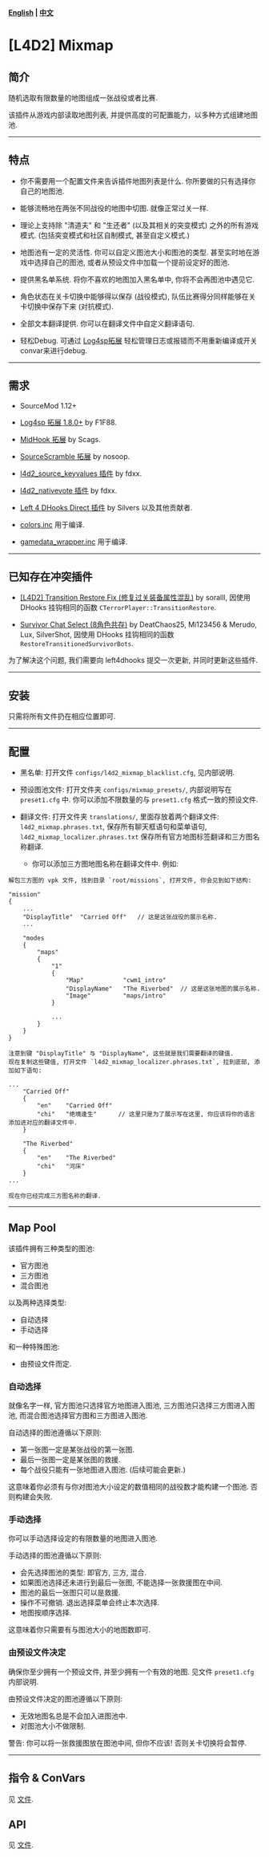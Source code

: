**[English](./README.md) | [中文](./README-cn.md)**

# [L4D2] Mixmap

## 简介

随机选取有限数量的地图组成一张战役或者比赛.

该插件从游戏内部读取地图列表, 并提供高度的可配置能力，以多种方式组建地图池.

<hr>

## 特点

- 你不需要用一个配置文件来告诉插件地图列表是什么. 你所要做的只有选择你自己的地图池.

- 能够流畅地在两张不同战役的地图中切图. 就像正常过关一样.

- 理论上支持除 "清道夫" 和 "生还者" (以及其相关的突变模式) 之外的所有游戏模式. (包括突变模式和社区自制模式, 甚至自定义模式.)

- 地图池有一定的灵活性. 你可以自定义图池大小和图池的类型. 甚至实时地在游戏中选择自己的图池, 或者从预设文件中加载一个提前设定好的图池.

- 提供黑名单系统. 将你不喜欢的地图加入黑名单中, 你将不会再图池中遇见它.

- 角色状态在关卡切换中能够得以保存 (战役模式), 队伍比赛得分同样能够在关卡切换中保存下来 (对抗模式).

- 全部文本翻译提供. 你可以在翻译文件中自定义翻译语句.

- 轻松Debug. 可通过 [Log4sp拓展](https://github.com/F1F88/sm-ext-log4sp) 轻松管理日志或报错而不用重新编译或开关convar来进行debug.

<hr>

## 需求

- SourceMod 1.12+
- [Log4sp 拓展 1.8.0+](https://github.com/F1F88/sm-ext-log4sp) by F1F88.
- [MidHook 拓展](https://github.com/Scags/SM-MidHooks) by Scags.
- [SourceScramble 拓展](https://github.com/nosoop/SMExt-SourceScramble) by nosoop.
- [l4d2_source_keyvalues 插件](https://github.com/fdxx/l4d2_source_keyvalues) by fdxx.
- [l4d2_nativevote 插件](https://github.com/fdxx/l4d2_nativevote) by fdxx.
- [Left 4 DHooks Direct 插件](https://forums.alliedmods.net/showthread.php?t=321696) by Silvers 以及其他贡献者.

- [colors.inc](https://github.com/SirPlease/L4D2-Competitive-Rework/blob/master/addons/sourcemod/scripting/include/colors.inc) 用于编译.
- [gamedata_wrapper.inc](https://github.com/blueblur0730/modified-plugins/blob/main/include/gamedata_wrapper.inc) 用于编译.

<hr>

## 已知存在冲突插件

- [[L4D2] Transition Restore Fix (修复过关装备属性混乱)](https://forums.alliedmods.net/showthread.php?t=336287) by soralll, 因使用 DHooks 挂钩相同的函数 `CTerrorPlayer::TransitionRestore`.

- [Survivor Chat Select (8角色共存)](https://forums.alliedmods.net/showthread.php?p=2607394) by DeatChaos25, Mi123456 & Merudo, Lux, SilverShot, 因使用 DHooks 挂钩相同的函数 `RestoreTransitionedSurvivorBots`.

为了解决这个问题, 我们需要向 left4dhooks 提交一次更新, 并同时更新这些插件.

<hr>

## 安装

只需将所有文件扔在相应位置即可.

<hr>

## 配置

- 黑名单: 打开文件 `configs/l4d2_mixmap_blacklist.cfg`, 见内部说明.

- 预设图池文件: 打开文件夹 `configs/mixmap_presets/`, 内部说明写在 `preset1.cfg` 中. 你可以添加不限数量的与 `preset1.cfg` 格式一致的预设文件.

- 翻译文件: 打开文件夹 `translations/`, 里面存放着两个翻译文件: `l4d2_mixmap.phrases.txt`, 保存所有聊天框语句和菜单语句, `l4d2_mixmap_localizer.phrases.txt` 保存所有官方地图标签翻译和三方图名称翻译.  
  - 你可以添加三方图地图名称在翻译文件中. 例如:

```
解包三方图的 vpk 文件, 找到目录 `root/missions`, 打开文件, 你会见到如下结构:

"mission"
{
    ...
    "DisplayTitle"	"Carried Off"   // 这是这张战役的展示名称.
    ...

    "modes
    {
        "maps"
        {
            "1"
            {
                "Map"           "cwm1_intro"
                "DisplayName"   "The Riverbed"  // 这是这张地图的展示名称.
                "Image"         "maps/intro"
            }

            ...
        }
    }
}

注意到键 "DisplayTitle" 与 "DisplayName", 这些就是我们需要翻译的键值.
现在复制这些键值, 打开文件 `l4d2_mixmap_localizer.phrases.txt`, 拉到底部, 添加如下语句:

...
    "Carried Off"
    {
        "en"    "Carried Off"
        "chi"   "绝境逢生"      // 这里只是为了展示写在这里, 你应该将你的语言添加进对应的翻译文件中.
    }

    "The Riverbed"
    {
        "en"    "The Riverbed"
        "chi"   "河床"
    }
...

现在你已经完成三方图名称的翻译.
```

<hr>

## Map Pool

该插件拥有三种类型的图池: 

- 官方图池
- 三方图池
- 混合图池

以及两种选择类型:

- 自动选择
- 手动选择

和一种特殊图池:

- 由预设文件而定.

### 自动选择

就像名字一样, 官方图池只选择官方地图进入图池, 三方图池只选择三方图进入图池, 而混合图池选择官方图和三方图进入图池.

自动选择的图池遵循以下原则:

- 第一张图一定是某张战役的第一张图.
- 最后一张图一定是某张图的救援.
- 每个战役只能有一张地图进入图池. (后续可能会更新.)

这意味着你必须有与你对图池大小设定的数值相同的战役数才能构建一个图池. 否则构建会失败.

### 手动选择

你可以手动选择设定的有限数量的地图进入图池.

手动选择的图池遵循以下原则:

- 会先选择图池的类型: 即官方, 三方, 混合.
- 如果图池选择还未进行到最后一张图, 不能选择一张救援图在中间.
- 图池的最后一张图只可以是救援.
- 操作不可撤销. 退出选择菜单会终止本次选择.
- 地图按顺序选择.

这意味着你只需要有与图池大小的地图数即可.

### 由预设文件决定

确保你至少拥有一个预设文件, 并至少拥有一个有效的地图. 见文件 `preset1.cfg` 内部说明.

由预设文件决定的图池遵循以下原则:

- 无效地图名总是不会加入进图池中.
- 对图池大小不做限制.

警告: 你可以将一张救援图放在图池中间, 但你不应该! 否则关卡切换将会暂停.

<hr>

## 指令 & ConVars

见 [文件](./scripting/l4d2_mixmap/setup.sp).

## API

见 [文件](https://github.com/blueblur0730/modified-plugins/blob/main/include/l4d2_mixmap.inc).